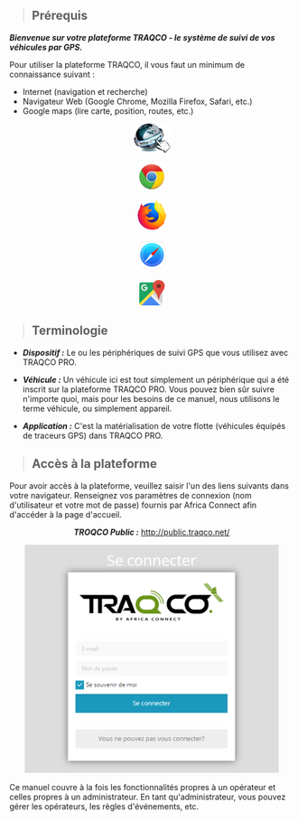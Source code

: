 >## Prérequis

 ***Bienvenue sur votre plateforme TRAQCO - le système de suivi de vos véhicules par GPS.***

Pour utiliser la plateforme TRAQCO, il vous faut un minimum de connaissance suivant :
* Internet (navigation et recherche)
* Navigateur Web (Google Chrome, Mozilla Firefox, Safari, etc.)
* Google maps (lire carte, position, routes, etc.)

<div class="row" style="text-align:center">
  <div class="col">

[<img src="_image/internet.png" alt="logo" width="65">](https://fr.wikipedia.org/wiki/Internet)

</div>
<div class="col">

[<img src="_image/chrome.png" alt="logo" width="50">](https://www.google.fr/chrome/)

</div>
<div class="col">

[<img src="_image/firefox.png" alt="logo" width="50">](https://www.mozilla.org/fr/)

</div>
<div class="col">

[<img src="_image/safari.png" alt="logo" width="55">](https://www.apple.com/safari/)

</div>
<div class="col">

[<img src="_image/maps.png" alt="logo" width="45">](https://www.google.com/maps/)

</div>
</div>

>## Terminologie

* ***Dispositif :*** Le ou les périphériques de suivi GPS que vous utilisez avec TRAQCO PRO.

* ***Véhicule :*** Un véhicule ici est tout simplement un périphérique qui a été inscrit sur la plateforme TRAQCO PRO.
Vous pouvez bien sûr suivre n'importe quoi, mais pour les besoins de ce manuel, nous utilisons le terme véhicule, ou simplement appareil.

* ***Application :*** C'est la matérialisation de votre flotte (véhicules équipés de traceurs GPS) dans TRAQCO PRO.

>## Accès à la plateforme

Pour avoir accès à la plateforme, veuillez saisir l'un des liens suivants dans votre navigateur. Renseignez vos paramètres de connexion (nom d'utilisateur et votre mot de passe) fournis par Africa Connect afin d'accéder à la page d'accueil.

<div class="row" style="text-align:center">

  <div class="col-md">
  
  ***TROQCO Public :*** http://public.traqco.net/
  
<img src="_image/publiconnect.PNG" alt="logo" width="450">
  </div>
</div>

Ce manuel couvre à la fois les fonctionnalités propres à un opérateur et celles propres à un administrateur.
En tant qu'administrateur, vous pouvez gérer les opérateurs, les règles d'événements, etc.  




